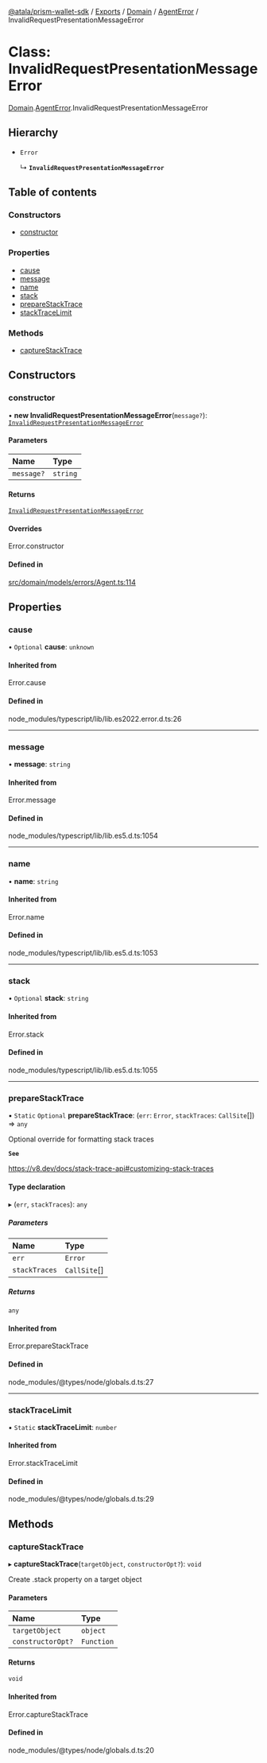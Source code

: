 [@atala/prism-wallet-sdk](../README.md) / [Exports](../modules.md) / [Domain](../modules/Domain.md) / [AgentError](../modules/Domain.AgentError.md) / InvalidRequestPresentationMessageError

# Class: InvalidRequestPresentationMessageError

[Domain](../modules/Domain.md).[AgentError](../modules/Domain.AgentError.md).InvalidRequestPresentationMessageError

## Hierarchy

- `Error`

  ↳ **`InvalidRequestPresentationMessageError`**

## Table of contents

### Constructors

- [constructor](Domain.AgentError.InvalidRequestPresentationMessageError.md#constructor)

### Properties

- [cause](Domain.AgentError.InvalidRequestPresentationMessageError.md#cause)
- [message](Domain.AgentError.InvalidRequestPresentationMessageError.md#message)
- [name](Domain.AgentError.InvalidRequestPresentationMessageError.md#name)
- [stack](Domain.AgentError.InvalidRequestPresentationMessageError.md#stack)
- [prepareStackTrace](Domain.AgentError.InvalidRequestPresentationMessageError.md#preparestacktrace)
- [stackTraceLimit](Domain.AgentError.InvalidRequestPresentationMessageError.md#stacktracelimit)

### Methods

- [captureStackTrace](Domain.AgentError.InvalidRequestPresentationMessageError.md#capturestacktrace)

## Constructors

### constructor

• **new InvalidRequestPresentationMessageError**(`message?`): [`InvalidRequestPresentationMessageError`](Domain.AgentError.InvalidRequestPresentationMessageError.md)

#### Parameters

| Name | Type |
| :------ | :------ |
| `message?` | `string` |

#### Returns

[`InvalidRequestPresentationMessageError`](Domain.AgentError.InvalidRequestPresentationMessageError.md)

#### Overrides

Error.constructor

#### Defined in

[src/domain/models/errors/Agent.ts:114](https://github.com/hyperledger/identus-edge-agent-sdk-ts/blob/412988e74b53c977d2db02a120bdfcde11978df5/src/domain/models/errors/Agent.ts#L114)

## Properties

### cause

• `Optional` **cause**: `unknown`

#### Inherited from

Error.cause

#### Defined in

node_modules/typescript/lib/lib.es2022.error.d.ts:26

___

### message

• **message**: `string`

#### Inherited from

Error.message

#### Defined in

node_modules/typescript/lib/lib.es5.d.ts:1054

___

### name

• **name**: `string`

#### Inherited from

Error.name

#### Defined in

node_modules/typescript/lib/lib.es5.d.ts:1053

___

### stack

• `Optional` **stack**: `string`

#### Inherited from

Error.stack

#### Defined in

node_modules/typescript/lib/lib.es5.d.ts:1055

___

### prepareStackTrace

▪ `Static` `Optional` **prepareStackTrace**: (`err`: `Error`, `stackTraces`: `CallSite`[]) => `any`

Optional override for formatting stack traces

**`See`**

https://v8.dev/docs/stack-trace-api#customizing-stack-traces

#### Type declaration

▸ (`err`, `stackTraces`): `any`

##### Parameters

| Name | Type |
| :------ | :------ |
| `err` | `Error` |
| `stackTraces` | `CallSite`[] |

##### Returns

`any`

#### Inherited from

Error.prepareStackTrace

#### Defined in

node_modules/@types/node/globals.d.ts:27

___

### stackTraceLimit

▪ `Static` **stackTraceLimit**: `number`

#### Inherited from

Error.stackTraceLimit

#### Defined in

node_modules/@types/node/globals.d.ts:29

## Methods

### captureStackTrace

▸ **captureStackTrace**(`targetObject`, `constructorOpt?`): `void`

Create .stack property on a target object

#### Parameters

| Name | Type |
| :------ | :------ |
| `targetObject` | `object` |
| `constructorOpt?` | `Function` |

#### Returns

`void`

#### Inherited from

Error.captureStackTrace

#### Defined in

node_modules/@types/node/globals.d.ts:20
